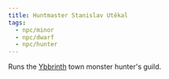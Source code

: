```yaml
---
title: Huntmaster Stanislav Utěkal
tags:
  - npc/minor
  - npc/dwarf
  - npc/hunter
---
```


Runs the [Ybbrinth](../../../../../../place/state/wounded-coast/arsleaf/ybbrinth.md) town monster hunter's guild.
